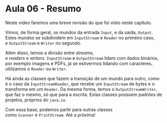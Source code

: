 # Aula 06 - Resumo

Neste vídeo faremos uma breve revisão do que foi visto neste capítulo.

Vimos, de forma geral, os mundos da entrada `Input`, e da saída, `Output`. Estes mundos se subdividem em `InputStream` e `Reader` no primeiro caso, e `OutputStream` e `Writer` no segundo.

Além disso, temos a divisão entre *streams*, e *readers* e *writers*. `InputStream` e `OutputStream` lidam com dados binários, por exemplo imagens e PDFs, já se estivermos lidando com caracteres, utilizamos o `Reader` ou `Writer`.

Há ainda as classes que fazem a transição de um mundo para outro, como é o caso da `InputStreamReader`, que recebe um `InputStream` de bytes e o transforma em um `Reader`. Da mesma forma, temos o `OutputStreamWriter`, que faz o mesmo, só que para a escrita. Estas classes possuem padrões de projetos, próprios do `java.io`.

Com essa base, podemos partir para outras classes como `Scanner` e `PrintStream`. Até a próxima!